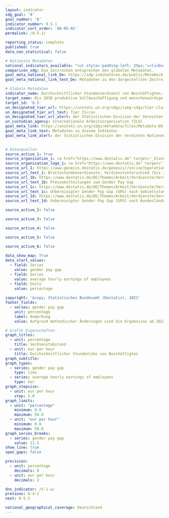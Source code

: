```yaml
---
layout: indicator    
sdg_goal: '8'    
goal_number: '8'    
indicator_number: 8.5.1    
indicator_sort_order: '08-05-01'    
permalink: /8-5-1/    

reporting_status: complete    
published: true    
data_non_statistical: false    

# Nationale Metadaten    
national_indicators_available: "<ul style='padding-left: 25px;'><li>Durchschnittlicher Stundenlohn Beschäftigter</li> <li> Verdienstabstand</li></ul>"    
comparison_sdg: Die Zeitreihen entsprechen den globalen Metadaten.    
goal_meta_national_link_De: https://sdg-indikatoren.de/public/MetaDe/8.5.1.pdf
goal_meta_national_link_text_De: Metadaten zu den dargestellten Zeitreihen    

# Globale Metadaten    
indicator_name: Durchschnittlicher Stundenverdienst von Beschäftigten, nach Geschlecht, Alter, Beruf und Menschen mit Behinderungen    
target_name: Bis 2030 produktive Vollbeschäftigung und menschenwürdige Arbeit für alle Frauen und Männer, einschließlich junger Menschen und Menschen mit Behinderungen, sowie gleiches Entgelt für gleichwertige Arbeit erreichen    
target_id: '8.5'    
un_designated_tier_url: https://unstats.un.org/sdgs/iaeg-sdgs/tier-classification/'    
un_designated_tier_url_text: Tier II</a>    
un_designated_tier_url_alert: der Statistischen Division der Vereinten Nationen    
un_custodian_agency: Internationale Arbeitsorganisation (ILO)    
goal_meta_link: https://unstats.un.org/sdgs/metadata/files/Metadata-08-05-01.pdf    
goal_meta_link_text: Metadaten zu diesem Indikator    
goal_meta_link_alert: der Statistischen Division der Vereinten Nationen    
    

# Datenquellen
source_active_1: true
source_organisation_1: <a href="https://www.destatis.de" target="_blank"> Statistisches Bundesamt (Destatis) </a>
source_organisation_logo_1: <a href="https://www.destatis.de" target="_blank"><img src="https://sdg-indikatoren.de/public/OrgImgDe/destatis.png" alt="Logo destatis" style="height:60px; width:148px"/></a>
source_url_1: https://www-genesis.destatis.de/genesis//online?operation=table&code=62111-0004&bypass=true&language=de
source_url_text_1: Bruttostundenverdienste, Verdienstunterschied (bis 2018) – GENESIS online 62111-0004
source_url_1b: https://www.destatis.de/DE/Themen/Arbeit/Verdienste/Verdienste-GenderPayGap/_inhalt.html#sprg633286
source_url_text_1b: Pressemitteilungen zum Gender Pay Gap
source_url_1c: https://www.destatis.de/DE/Themen/Arbeit/Verdienste/Verdienste-GenderPayGap/Tabellen/ugpg-01-gebietsstand.html
source_url_text_1c: Unbereinigter Gender Pay Gap (GPG) nach Gebietsstand
source_url_1d: https://www.destatis.de/DE/Themen/Arbeit/Verdienste/Verdienste-GenderPayGap/Tabellen/ugpg-02-bundeslaender-ab-2014.html
source_url_text_1d: Unbereinigter Gender Pay Gap (GPG) nach Bundesländern

source_active_2: false

source_active_3: false

source_active_4: false

source_active_5: false

source_active_6: false
    
data_show_map: True    
data_start_values: 
  - field: Series
    value: gender pay gap
  - field: Series
    value: average hourly earnings of employees
  - field: Units
    value: percentage    
    
copyright: '&copy; Statistisches Bundesamt (Destatis), 2023'    
footer_fields:
  - series: gender pay gap
    unit: percentage
    label: Anmerkung
    value: Aufgrund methodischer Änderungen sind die Ergebnisse ab 2022 nur eingeschränkt mit den Vorjahren vergleichbar.    

# Grafik Eigenschaften    
graph_titles:
  - unit: percentage
    title: Verdienstabstand
  - unit: eur per hour
    title: Durchschnittlicher Stundenlohn von Beschäftigten
graph_subtitle:     
graph_types: 
  - series: gender pay gap
    type: line
  - series: average hourly earnings of employees
    type: bar
graph_stepsize: 
  - unit: eur per hour
    step: 5.0    
graph_limits:
  - unit: "percentage"
    minimum: 0.0
    maximum: 50.0
  - unit: "eur per hour"
    minimum: 0.0
    maximum: 50.0
graph_series_breaks:
  - series: gender pay gap
    value: 11.5
show_line: true
span_gaps: false

precision:
  - unit: percentage
    decimals: 0
  - unit: eur per hour
    decimals: 2    

dns_indicator: /5-1-a/
previous: 8-4-2    
next: 8-5-2    

national_geographical_coverage: Deutschland    
---
```


<span></span>